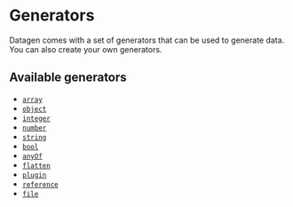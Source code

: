 # Generators

Datagen comes with a set of generators that can be used to generate data.
You can also create your own generators.

## Available generators

-   [`array`](generators/array.md)
-   [`object`](generators/object.md)
-   [`integer`](generators/integer.md)
-   [`number`](generators/number.md)
-   [`string`](generators/string.md)
-   [`bool`](generators/bool.md)
-   [`anyOf`](generators/anyof.md)
-   [`flatten`](generators/flatten.md)
-   [`plugin`](generators/plugin.md)
-   [`reference`](generators/reference.md)
-   [`file`](generators/file.md)

